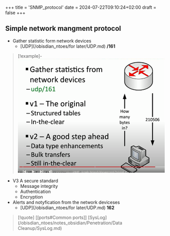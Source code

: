 +++
title = 'SNMP_protocol'
date = 2024-07-22T09:10:24+02:00
draft = false
+++

## Simple network mangment protocol 

- Gather statistic form network devices
	- [UDP](/obisdian_ntoes/for later/UDP.md) **/161** 

>[!example]-
>![SNMP_visual.png](/static/SNMP_visual.png)

- V3 A secure standard 
	- Message integrity 
	- Authentication
	- Encryption 
- Alerts and notyfication from the network deviceses 
	- [UDP](/obisdian_ntoes/for later/UDP.md) **162**


>[!quote] [[ports#Common ports]] [SysLog](/obisdian_ntoes/notes_obsidian/Penetration/Data Cleanup/SysLog.md)